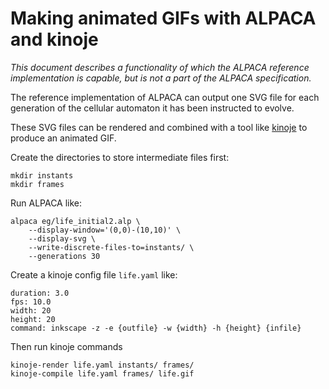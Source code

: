 Making animated GIFs with ALPACA and kinoje
===========================================

_This document describes a functionality of which the ALPACA
reference implementation is capable, but is not a part of the
ALPACA specification._

The reference implementation of ALPACA can output one SVG file
for each generation of the cellular automaton it has been
instructed to evolve.

These SVG files can be rendered and combined with a tool like
[kinoje](https://catseye.tc/node/kinoje) to produce an
animated GIF.

Create the directories to store intermediate files first:

    mkdir instants
    mkdir frames

Run ALPACA like:

    alpaca eg/life_initial2.alp \
        --display-window='(0,0)-(10,10)' \
        --display-svg \
        --write-discrete-files-to=instants/ \
        --generations 30

Create a kinoje config file `life.yaml` like:

    duration: 3.0
    fps: 10.0
    width: 20
    height: 20
    command: inkscape -z -e {outfile} -w {width} -h {height} {infile}

Then run kinoje commands

    kinoje-render life.yaml instants/ frames/
    kinoje-compile life.yaml frames/ life.gif
